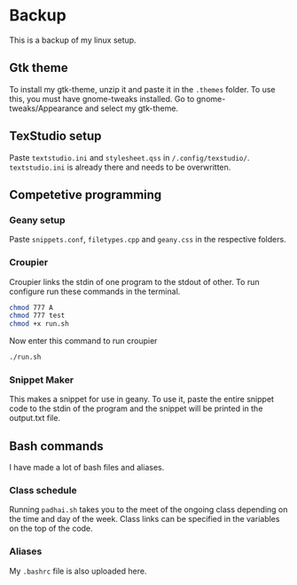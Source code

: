 # Backup
This is a backup of my linux setup.
## Gtk theme
To install my gtk-theme, unzip it and paste it in the `.themes` folder. To use this, you must have gnome-tweaks installed. Go to gnome-tweaks/Appearance and select my gtk-theme.

## TexStudio setup
Paste `textstudio.ini` and `stylesheet.qss` in `/.config/texstudio/`. `textstudio.ini` is already there and needs to be overwritten.
## Competetive programming
### Geany setup
Paste `snippets.conf`, `filetypes.cpp` and `geany.css` in the respective folders.
### Croupier
Croupier links the stdin of one program to the stdout of other. To run configure run these commands in the terminal.
```sh
chmod 777 A
chmod 777 test
chmod +x run.sh
```
Now enter this command to run croupier
```sh
./run.sh
```
### Snippet Maker
This makes a snippet for use in geany. To use it, paste the entire snippet code to the stdin of the program and the snippet will be printed in the output.txt file.
## Bash commands
I have made a lot of bash files and aliases.
### Class schedule
Running `padhai.sh` takes you to the meet of the ongoing class depending on the time and day of the week. Class links can be specified in the variables on the top of the code.
### Aliases
My `.bashrc` file is also uploaded here.
